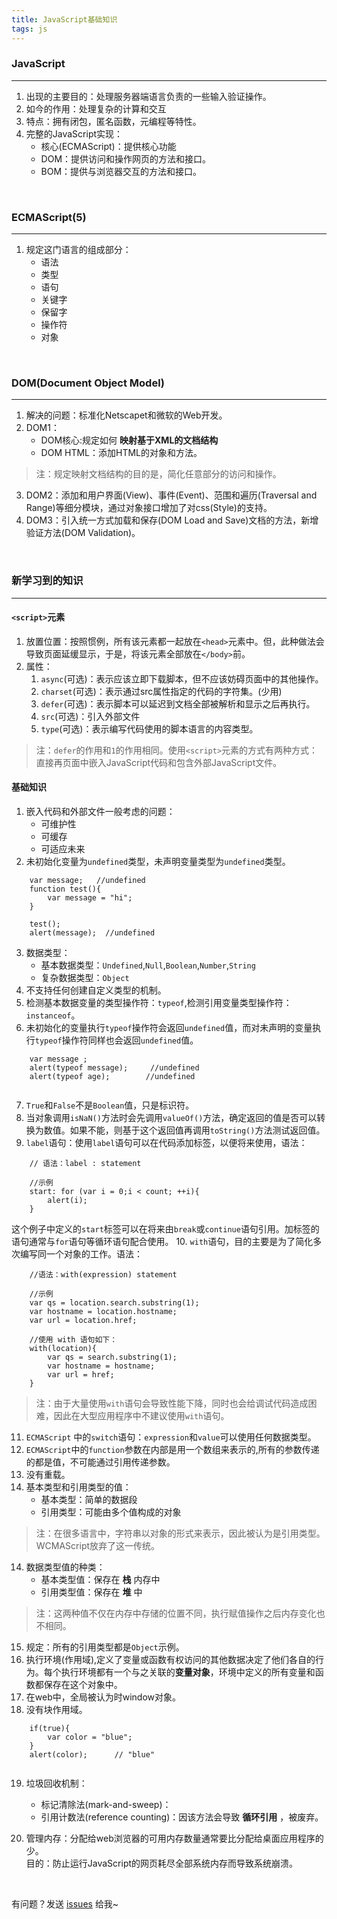 ```yaml
---
title: JavaScript基础知识
tags: js
---
```


### JavaScript
---

1. 出现的主要目的：处理服务器端语言负责的一些输入验证操作。
2. 如今的作用：处理复杂的计算和交互
3. 特点：拥有闭包，匿名函数，元编程等特性。
4. 完整的JavaScript实现：
    * 核心(ECMAScript)：提供核心功能
    * DOM：提供访问和操作网页的方法和接口。
    * BOM：提供与浏览器交互的方法和接口。

<br>

### ECMAScript(5)
---

1. 规定这门语言的组成部分：
    * 语法
    * 类型
    * 语句
    * 关键字
    * 保留字
    * 操作符
    * 对象

<br>

### DOM(Document Object Model)
---

1. 解决的问题：标准化Netscapet和微软的Web开发。
2. DOM1：
    * DOM核心:规定如何 **映射基于XML的文档结构**
    * DOM HTML：添加HTML的对象和方法。         

>注：规定映射文档结构的目的是，简化任意部分的访问和操作。

3. DOM2：添加和用户界面(View)、事件(Event)、范围和遍历(Traversal and Range)等细分模块，通过对象接口增加了对css(Style)的支持。
4. DOM3：引入统一方式加载和保存(DOM Load and Save)文档的方法，新增验证方法(DOM Validation)。

<br>

### 新学习到的知识
---

#### `<script>`元素

1. 放置位置：按照惯例，所有该元素都一起放在`<head>`元素中。但，此种做法会导致页面延缓显示，于是，将该元素全部放在`</body>`前。
2. 属性：
    1. `async`(可选)：表示应该立即下载脚本，但不应该妨碍页面中的其他操作。
    2. `charset`(可选)：表示通过src属性指定的代码的字符集。(少用)
    3. `defer`(可选)：表示脚本可以延迟到文档全部被解析和显示之后再执行。
    4. `src`(可选)：引入外部文件
    5. `type`(可选)：表示编写代码使用的脚本语言的内容类型。    

>注：`defer`的作用和`1`的作用相同。使用`<script>`元素的方式有两种方式：直接再页面中嵌入JavaScript代码和包含外部JavaScript文件。

#### 基础知识

1. 嵌入代码和外部文件一般考虑的问题：
    * 可维护性
    * 可缓存
    * 可适应未来
2. 未初始化变量为`undefined`类型，未声明变量类型为`undefined`类型。
```
    var message;   //undefined
    function test(){
        var message = "hi";
    }
    
    test();
    alert(message);  //undefined
```
3. 数据类型：
    * 基本数据类型：`Undefined`,`Null`,`Boolean`,`Number`,`String`
    * 复杂数据类型：`Object`
4. 不支持任何创建自定义类型的机制。
5. 检测基本数据变量的类型操作符：`typeof`,检测引用变量类型操作符：`instanceof`。
6. 未初始化的变量执行`typeof`操作符会返回`undefined`值，而对未声明的变量执行`typeof`操作符同样也会返回`undefined`值。
```
    var message ;
    alert(typeof message);     //undefined
    alert(typeof age);        //undefined
    
```
7. `True`和`False`不是`Boolean`值，只是标识符。
8. 当对象调用`isNaN()`方法时会先调用`valueOf()`方法，确定返回的值是否可以转换为数值。如果不能，则基于这个返回值再调用`toString()`方法测试返回值。
9. `label`语句：使用`label`语句可以在代码添加标签，以便将来使用，语法：
```
    // 语法：label : statement
    
    //示例
    start: for (var i = 0;i < count; ++i){
        alert(i);
    }
```
这个例子中定义的`start`标签可以在将来由`break`或`continue`语句引用。加标签的语句通常与`for`语句等循环语句配合使用。
10. `with`语句，目的主要是为了简化多次编写同一个对象的工作。语法：
```
    //语法：with(expression) statement

    //示例
    var qs = location.search.substring(1);
    var hostname = location.hostname;
    var url = location.href;
    
    //使用 with 语句如下：
    with(location){
        var qs = search.substring(1);
        var hostname = hostname;
        var url = href;
    }
```
>注：由于大量使用`with`语句会导致性能下降，同时也会给调试代码造成困难，因此在大型应用程序中不建议使用`with`语句。

11. `ECMAScript` 中的`switch`语句：`expression`和`value`可以使用任何数据类型。
12. `ECMAScript`中的`function`参数在内部是用一个数组来表示的,所有的参数传递的都是值，不可能通过引用传递参数。
13. 没有重载。
14. 基本类型和引用类型的值：
    * 基本类型：简单的数据段
    * 引用类型：可能由多个值构成的对象

>注：在很多语言中，字符串以对象的形式来表示，因此被认为是引用类型。WCMAScript放弃了这一传统。

14. 数据类型值的种类：
    * 基本类型值：保存在 **栈** 内存中
    * 引用类型值：保存在 **堆** 中    

>注：这两种值不仅在内存中存储的位置不同，执行赋值操作之后内存变化也不相同。

15. 规定：所有的引用类型都是`Object`示例。
16. 执行环境(作用域),定义了变量或函数有权访问的其他数据决定了他们各自的行为。每个执行环境都有一个与之关联的**变量对象**，环境中定义的所有变量和函数都保存在这个对象中。
17. 在web中，全局被认为时window对象。
18. 没有块作用域。
```
    if(true){
        var color = "blue";
    }
    alert(color);      // "blue"
    
```
19. 垃圾回收机制：
    * 标记清除法(mark-and-sweep)：
    * 引用计数法(reference counting)：因该方法会导致 **循环引用** ，被废弃。
    
20. 管理内存：分配给web浏览器的可用内存数量通常要比分配给桌面应用程序的少。     
    目的：防止运行JavaScript的网页耗尽全部系统内存而导致系统崩溃。

<br>

有问题？发送 [issues](http://sythoney.me/about/) 给我~
